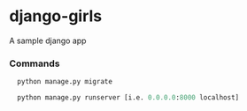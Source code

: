 # django-girls

A sample django app

### Commands 

```Python
  python manage.py migrate
```

```Python 
  python manage.py runserver [i.e. 0.0.0.0:8000 localhost]
```

